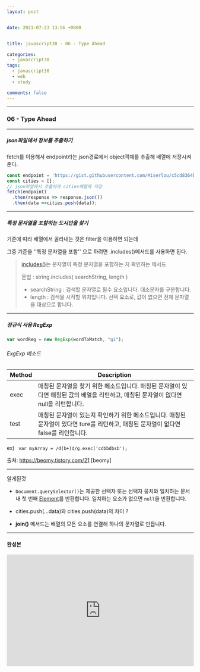 ```yaml
---
layout: post


date: 2021-07-23 13:56 +0800


title: javascript30 - 06 - Type Ahead

categories: 
  - javascript30
tags: 
  - javascript30
  - web
  - study

comments: false
---
```

---
### 06 - Type Ahead



---

##### json파일에서 정보를 추출하기

fetch를 이용해서 endpoint라는 json경로에서 object객체를 추출해 배열에 저장시켜준다.

```js
const endpoint = 'https://gist.githubusercontent.com/Miserlou/c5cd8364bf9b2420bb29/raw/2bf258763cdddd704f8ffd3ea9a3e81d25e2c6f6/cities.json';
const cities = [];
// json파일에서 추출하여 cities배열에 저장
fetch(endpoint)
  .then(response => response.json())
  .then(data =>cities.push(data));
```



---

##### 특정 문자열을 포함하는 도시만을 찾기

기준에 따라 배열에서 골라내는 것은 filter을 이용하면 되는데

그중 기준을 ''특정 문자열을 포함'' 으로 하려면 .includes()메서드를 사용하면 된다. 

> [includes()](https://www.codingfactory.net/10899)는 문자열이 특정 문자열을 포함하는 지 확인하는 메서드
>
> 문법 : string.includes( searchString, length )
>
> - searchString : 검색할 문자열로 필수 요소입니다. 대소문자를 구분합니다.
> - length : 검색을 시작할 위치입니다. 선택 요소로, 값이 없으면 전체 문자열을 대상으로 합니다.



---

##### 정규식 사용 RegExp

```js
var wordReg = new RegExp(wordToMatch, "gi");
```

###### ExgExp 메소드

| **Method** | **Description**                                              |
| ---------- | ------------------------------------------------------------ |
| exec       | 매칭된 문자열을 찾기 위한 메소드입니다. 매칭된 문자열이 있다면 매칭된 값의 배열을 리턴하고, 매칭된 문자열이 없다면 null을 리턴합니다. |
| test       | 매칭된 문자열이 있는지 확인하기 위한 메소드입니다. 매칭된 문자열이 있다면 ture를 리턴하고, 매칭된 문자열이 없다면 false를 리턴합니다. |

ex) ` var myArray = /d(b+)d/g.exec('cdbbdbsb');`

 

출처: https://beomy.tistory.com/21 [beomy]

---

알게된것

- `Document.querySelector()`는 제공한 선택자 또는 선택자 뭉치와 일치하는 문서 내 첫 번째 [Element](https://developer.mozilla.org/ko/docs/Web/API/Element)를 반환합니다. 일치하는 요소가 없으면 `null`을 반환합니다.

- cities.push(...data)와 cities.push(data)의 차이 ? 

- **join()** 메서드는 배열의 모든 요소를 연결해 하나의 문자열로 만듭니다.





---

#### 완성본

<iframe height="300" style="width: 100%;" scrolling="no" title="06 - Type Ahead [js30]" src="https://codepen.io/sumi-0011/embed/wvdrpJq?default-tab=result" frameborder="no" loading="lazy" allowtransparency="true" allowfullscreen="true">
  See the Pen <a href="https://codepen.io/sumi-0011/pen/wvdrpJq">
  06 - Type Ahead [js30]</a> by sumi (<a href="https://codepen.io/sumi-0011">@sumi-0011</a>)
  on <a href="https://codepen.io">CodePen</a>.
</iframe>

